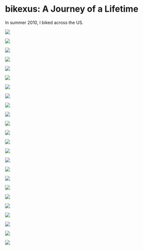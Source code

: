 # bikexus: A Journey of a Lifetime

In summer 2010, I biked across the US.

![](../../moments/2010/bikexus/DSC_4681.jpg)

![](../../moments/2010/bikexus/DSC_5016.jpg)

![](../../moments/2010/bikexus/DSC_5195.jpg)

![](../../moments/2010/bikexus/DSC_5249.jpg)

![](../../moments/2010/bikexus/DSC_6213.jpg)

![](../../moments/2010/bikexus/DSC_6333.jpg)

![](../../moments/2010/bikexus/DSC_6399.jpg)

![](../../moments/2010/bikexus/DSC_6447.jpg)

![](../../moments/2010/bikexus/DSC_6928.jpg)

![](../../moments/2010/bikexus/DSC_6944.jpg)

![](../../moments/2010/bikexus/DSC_7067.jpg)

![](../../moments/2010/bikexus/DSC_7142.jpg)

![](../../moments/2010/bikexus/DSC_7147.jpg)

![](../../moments/2010/bikexus/DSC_7152.jpg)

![](../../moments/2010/bikexus/DSC_7168.jpg)

![](../../moments/2010/bikexus/DSC_7438.jpg)

![](../../moments/2010/bikexus/DSC_7554.jpg)

![](../../moments/2010/bikexus/DSC_7628.jpg)

![](../../moments/2010/bikexus/DSC_7847.jpg)

![](../../moments/2010/bikexus/DSC_7876.jpg)

![](../../moments/2010/bikexus/DSC_7886.jpg)

![](../../moments/2010/bikexus/DSC_7944.jpg)

![](../../moments/2010/bikexus/DSC_8060.jpg)

![](../../moments/2010/bikexus/DSC_8284.jpg)
